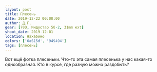 ```yaml
---
layout: post
title: Плесень
date: 2019-12-22 00:00:00
author: Д.Г.
gear: [70D, Индустар 50-2, 31mm ext]
shoot_date: 2019-12-01
location: Нахабино
colors: ['6a615d', '949494']
tags: [плесень]
---
```

Вот ещё фотка плесеньки. Что-то эта самая плесенька у нас какая-то однообразная. Кто в курсе, где разную можно раздобыть?
